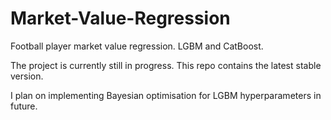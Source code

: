 # Market-Value-Regression
Football player market value regression. LGBM and CatBoost.

The project is currently still in progress. This repo contains the latest stable version.

I plan on implementing Bayesian optimisation for LGBM hyperparameters in future.
